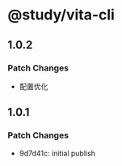 # @study/vita-cli

## 1.0.2

### Patch Changes

- 配置优化

## 1.0.1

### Patch Changes

- 9d7d41c: initial publish
